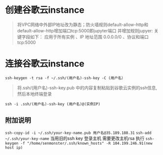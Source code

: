 # 创建谷歌云instance
> 将VPC网络中外部IP地址改为静态；防火墙规则default-allow-http和default-allow-http增加端口tcp:5000即jupyter端口
并增加规则jupyer: 关键字段如下： 应用于所有实例 、IP 地址范围 0.0.0.0/0 、协议和端口 tcp:5000
# 连接谷歌云instance
`ssh-keygen -t rsa -f ~/.ssh/(用户名)-ssh-key -C (用户名）`
> 将.ssh/(用户名)-ssh-key.pub 中的内容复制粘贴到谷歌云实例的ssh信息,然后本地终端登录

`ssh -i .ssh/(用户名)-ssh-key (用户名)@(实例IP)`
## 附加说明
`ssh-copy-id -i ~/.ssh/your-key-name.pub 用户名@35.189.188.31` 
`ssh-add ~/.ssh/your-key-name` 
当用旧的ssh key 登录主机 需要更改主机rsa 执行 `ssh-keygen -f "/home/senmonster/.ssh/known_hosts" -R 104.199.246.91(new host ip)`
